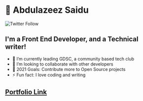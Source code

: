 #  👋 Abdulazeez Saidu

![Twitter Follow](https://img.shields.io/twitter/follow/mr_abdul09?color=blue&style=for-the-badge)

## I'm a Front End Developer, and a Technical writer!

- 🌱 I’m currently leading GDSC, a community based tech club
- 👯 I’m looking to collaborate with other developers
- 🥅 2021 Goals: Contribute more to Open Source projects
- ⚡ Fun fact: I love coding and writing

## [Portfolio Link](https://danmasanii.github.io/glassmorphism-portfolio/)


